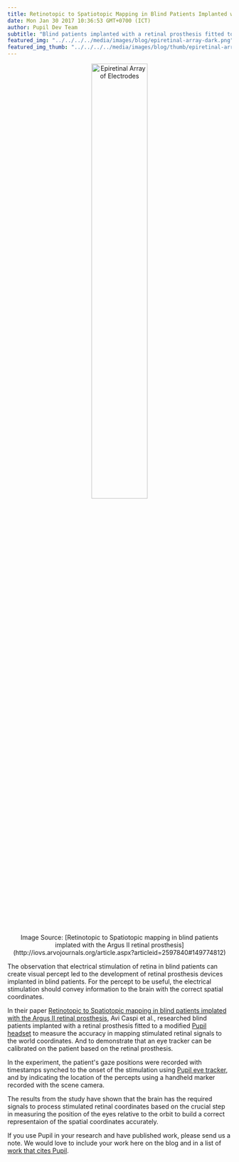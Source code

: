 ```yaml
--- 
title: Retinotopic to Spatiotopic Mapping in Blind Patients Implanted with Retinal Prosthesis
date: Mon Jan 30 2017 10:36:53 GMT+0700 (ICT) 
author: Pupil Dev Team 
subtitle: "Blind patients implanted with a retinal prosthesis fitted to a modified Pupil headset to measure the accuracy in mapping stimulated retinal signals to the world coordinates..."
featured_img: "../../../../media/images/blog/epiretinal-array-dark.png"
featured_img_thumb: "../../../../media/images/blog/thumb/epiretinal-array.png" 
---
```


<div align="center">
	<img src="../../../../media/images/blog/thumb/epiretinal-array.png" class='Feature-image u-padBottom--1' alt="Epiretinal Array of Electrodes" style="width: 50%;">
	<div class="small u-padBottom--3">Image Source: [Retinotopic to Spatiotopic mapping in blind patients implated with the Argus II retinal prosthesis](http://iovs.arvojournals.org/article.aspx?articleid=2597840#149774812)
	</div>
</div>

The observation that electrical stimulation of retina in blind patients can create visual percept led to the development of retinal prosthesis devices implanted in blind patients. For the percept to be useful, the electrical stimulation should convey information to the brain with the correct spatial coordinates.

In their paper [Retinotopic to Spatiotopic mapping in blind patients implated with the Argus II retinal prosthesis](http://iovs.arvojournals.org/article.aspx?articleid=2597840#149774812), Avi Caspi et al., researched blind patients implanted with a retinal prosthesis fitted to a modified [Pupil headset](https://pupil-labs.com/store/) to measure the accuracy in mapping stimulated retinal signals to the world coordinates. And to demonstrate that an eye tracker can be calibrated on the patient based on the retinal prosthesis.

In the experiment, the patient's gaze positions were recorded with timestamps synched to the onset of the stimulation using [Pupil eye tracker](https://pupil-labs.com/store/), and by indicating the location of the percepts using a handheld marker recorded with the scene camera. 

The results from the study have shown that the brain has the required signals to process stimulated retinal coordinates based on the crucial step in measuring the position of the eyes relative to the orbit to build a correct representaion of the spatial coordinates accurately. 

If you use Pupil in your research and have published work, please send us a note. We would love to include your work here on the blog and in a list of [work that cites Pupil](https://docs.google.com/spreadsheets/d/1ZD6HDbjzrtRNB4VB0b7GFMaXVGKZYeI0zBOBEEPwvBI/).